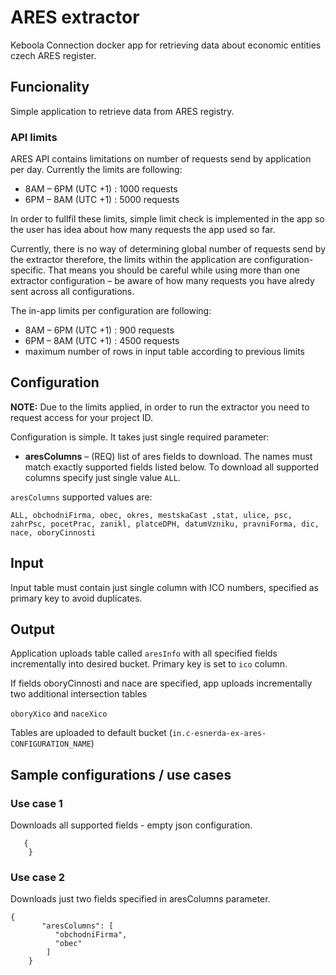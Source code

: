 # ARES extractor

Keboola Connection docker app for retrieving data
about economic entities czech ARES register.

## Funcionality

Simple application to retrieve data from ARES registry. 

### API limits

ARES API contains limitations on number of requests send by
application per day. Currently the limits are following:

- 8AM – 6PM (UTC +1) : 1000 requests 
- 6PM – 8AM (UTC +1) : 5000 requests 

In order to fullfil these limits, simple limit check is
implemented in the app so the user has idea about how many requests
the app used so far.

Currently, there is no way of determining global number of requests send by the extractor therefore, the limits within the application are configuration-specific. That means you should be careful while using more than one extractor configuration – be aware of how many requests you have alredy sent across all configurations.

The in-app limits per configuration are following:

- 8AM – 6PM (UTC +1) : 900 requests 
- 6PM – 8AM (UTC +1) : 4500 requests 
- maximum number of rows in input table according to previous limits 

## Configuration
**NOTE:** Due to the limits applied, in order to run the extractor you need to request access for your project ID.

Configuration is simple. It takes just single required parameter:

- **aresColumns** –
	(REQ) list of ares fields to download. The names must match exactly
	supported fields listed below. To download all supported columns specify just single value `ALL`. 

`aresColumns` supported values are:       

    ALL, obchodniFirma, obec, okres, mestskaCast ,stat, ulice, psc, zahrPsc, pocetPrac, zanikl, platceDPH, datumVzniku, pravniForma, dic, nace, oboryCinnosti

## Input

Input table must contain just single column with ICO numbers, specified as primary key to avoid duplicates.

## Output

Application uploads table called `aresInfo` with all specified fields incrementally into desired bucket. Primary key is set to `ico` column.

If fields oboryCinnosti and nace are specified, app uploads incrementally two additional intersection tables

`oboryXico` and `naceXico`

Tables are uploaded to default bucket (`in.c-esnerda-ex-ares-CONFIGURATION_NAME`)

## Sample configurations / use cases

### Use case 1

Downloads all supported fields - empty json configuration.

       {
        }

### Use case 2

Downloads just two fields specified in aresColumns parameter.

    {
           "aresColumns": [
              "obchodniFirma",
              "obec"
            ]
        }
